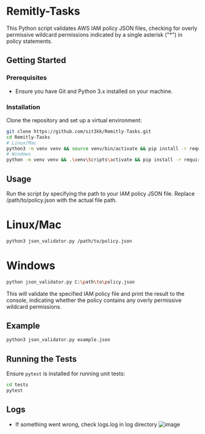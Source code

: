 # Remitly-Tasks

This Python script validates AWS IAM policy JSON files, checking for overly permissive wildcard permissions indicated by a single asterisk ("*") in policy statements.

## Getting Started

### Prerequisites
- Ensure you have Git and Python 3.x installed on your machine.

### Installation
Clone the repository and set up a virtual environment:
```bash
git clone https://github.com/sit3kk/Remitly-Tasks.git
cd Remitly-Tasks
# Linux/Mac
python3 -m venv venv && source venv/bin/activate && pip install -r requirements.txt
# Windows
python -m venv venv && .\venv\Scripts\activate && pip install -r requirements.txt
```

## Usage

Run the script by specifying the path to your IAM policy JSON file. Replace /path/to/policy.json with the actual file path.

# Linux/Mac
```bash
python3 json_validator.py /path/to/policy.json
```
# Windows
```bash
python json_validator.py C:\path\to\policy.json
```
This will validate the specified IAM policy file and print the result to the console, indicating whether the policy contains any overly permissive wildcard permissions.


## Example
```bash
python3 json_validator.py example.json
```

## Running the Tests

Ensure `pytest` is installed for running unit tests:
```bash
cd tests
pytest
```

## Logs
- If something went wrong, check logs.log in log directory
![image](https://github.com/sit3kk/Remitly-Tasks/assets/69002597/ccf62b4b-618a-4924-92bd-b3401a8f9665)


